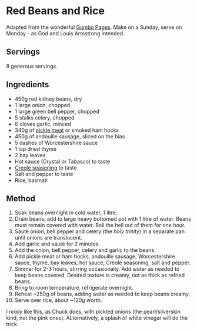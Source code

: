 # Red Beans and Rice

Adapted from the wonderful [Gumbo Pages](https://gumbopages.com/food/red-beans.html). Make on a Sunday, serve on Monday - as God and Louis Armstrong intended.

## Servings

8 generous servings.

## Ingredients

- 450g red kidney beans, dry
- 1 large onion, chopped
- 1 large green bell pepper, chopped
- 5 stalks celery, chopped
- 6 cloves garlic, minced
- 340g of [pickle meat](https://gumbopages.com/food/pickle-meat.html) or smoked ham hocks
- 450g of andouille sausage, sliced on the bias
- 5 dashes of Worcestershire sauce
- 1 tsp dried thyme
- 2 bay leaves
- Hot sauce (Crystal or Tabasco) to taste
- [Creole seasoning](https://gumbopages.com/food/creole.html) to taste
- Salt and pepper to taste
- Rice, basmati

## Method

1. Soak beans overnight in cold water, 1 litre.
2. Drain beans, add to large heavy bottomed pot with 1 litre of water. Beans must remain covered with water. Boil the hell out of them for one hour.
3. Sauté onion, bell pepper and celery (the _holy trinity_) in a separate pan until onions are translucent.
4. Add garlic and sauté for 2 minutes.
5. Add the onion, bell pepper, celery and garlic to the beans.
6. Add pickle meat or ham hocks, andouille sausage, Worcestershire sauce, thyme, bay leaves, hot sauce, Creole seasoning, salt and pepper.
7. Simmer for 2-3 hours, stirring occasionally. Add water as needed to keep beans covered. Desired texture is creamy, not as thick as refried beans.
8. Bring to room temperature, refrigerate overnight.
9. Reheat ~250g of beans, adding water as needed to keep beans creamy.
10. Serve over rice, about ~120g worth.

I _really_ like this, as Chuck does, with pickled onions (the pearl/silverskin kind, not the pink ones). ALternatively, a splash of white vinegar will do the trick.
